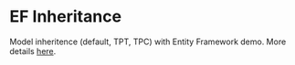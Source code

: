 # EF Inheritance

Model inheritence (default, TPT, TPC) with Entity Framework demo. 
More details [here](https://learn.microsoft.com/en-us/ef/core/modeling/inheritance).